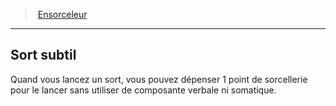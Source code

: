 ﻿> [Ensorceleur](hd_sorcerer.md)

---

## Sort subtil

Quand vous lancez un sort, vous pouvez dépenser 1 point de sorcellerie pour le lancer sans utiliser de composante verbale ni somatique.


